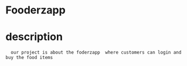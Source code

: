 

# Fooderzapp
  # description
      our project is about the foderzapp  where customers can login and buy the food items 
